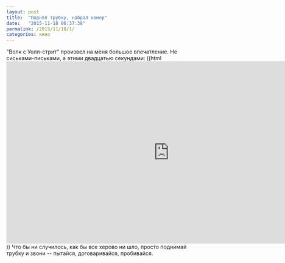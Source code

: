 ```yaml
---
layout: post
title:  "Поднял трубку, набрал номер"
date:   "2015-11-18 06:37:38"
permalink: /2015/11/18/1/
categories: кино
---
```

"Волк с Уолл-стрит" произвел на меня большое впечатление. Не сиськами-письками, а этими двадцатью секундами:
((html <iframe width="854" height="480" src="https://www.youtube.com/embed/rDmH2C3Zppw" frameborder="0" allowfullscreen></iframe>))
Что бы ни случилось, как бы все херово ни шло, просто поднимай трубку и звони -- пытайся, договаривайся, пробивайся.


